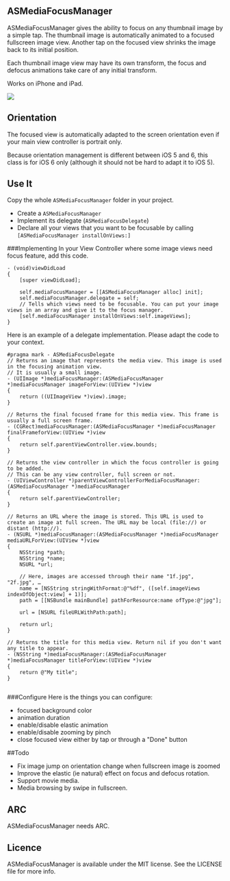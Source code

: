 ## ASMediaFocusManager
ASMediaFocusManager gives the ability to focus on any thumbnail image by a simple tap. The thumbnail image is automatically animated to a focused fullscreen image view. Another tap on the focused view shrinks the image back to its initial position.

Each thumbnail image view may have its own transform, the focus and defocus animations take care of any initial transform.

Works on iPhone and iPad.

![](https://github.com/autresphere/ASMediaFocusManager/raw/master/Screenshots/video.gif) 

## Orientation
The focused view is automatically adapted to the screen orientation even if your main view controller is portrait only.

Because orientation management is different between iOS 5 and 6, this class is for iOS 6 only (although it should not be hard to adapt it to iOS 5).
## Use It
Copy the whole `ASMediaFocusManager` folder in your project.

* Create a `ASMediaFocusManager`
* Implement its delegate (`ASMediaFocusDelegate`)
* Declare all your views that you want to be focusable by calling `[ASMediaFocusManager installOnViews:]`

###Implementing
In your View Controller where some image views need focus feature, add this code.

```objc
- (void)viewDidLoad
{
    [super viewDidLoad];
    
    self.mediaFocusManager = [[ASMediaFocusManager alloc] init];
    self.mediaFocusManager.delegate = self;
    // Tells which views need to be focusable. You can put your image views in an array and give it to the focus manager.
    [self.mediaFocusManager installOnViews:self.imageViews];
}
```

Here is an example of a delegate implementation. Please adapt the code to your context.
```objc
#pragma mark - ASMediaFocusDelegate
// Returns an image that represents the media view. This image is used in the focusing animation view.
// It is usually a small image.
- (UIImage *)mediaFocusManager:(ASMediaFocusManager *)mediaFocusManager imageForView:(UIView *)view
{
    return ((UIImageView *)view).image;
}

// Returns the final focused frame for this media view. This frame is usually a full screen frame.
- (CGRect)mediaFocusManager:(ASMediaFocusManager *)mediaFocusManager finalFrameforView:(UIView *)view
{
    return self.parentViewController.view.bounds;
}

// Returns the view controller in which the focus controller is going to be added.
// This can be any view controller, full screen or not.
- (UIViewController *)parentViewControllerForMediaFocusManager:(ASMediaFocusManager *)mediaFocusManager
{
    return self.parentViewController;
}

// Returns an URL where the image is stored. This URL is used to create an image at full screen. The URL may be local (file://) or distant (http://).
- (NSURL *)mediaFocusManager:(ASMediaFocusManager *)mediaFocusManager mediaURLForView:(UIView *)view
{
    NSString *path;
    NSString *name;
    NSURL *url;
    
    // Here, images are accessed through their name "1f.jpg", "2f.jpg", …
    name = [NSString stringWithFormat:@"%df", ([self.imageViews indexOfObject:view] + 1)];
    path = [[NSBundle mainBundle] pathForResource:name ofType:@"jpg"];
    
    url = [NSURL fileURLWithPath:path];
    
    return url;
}

// Returns the title for this media view. Return nil if you don't want any title to appear.
- (NSString *)mediaFocusManager:(ASMediaFocusManager *)mediaFocusManager titleForView:(UIView *)view
{
	return @"My title";
}


```

###Configure
Here is the things you can configure:

* focused background color 
* animation duration
* enable/disable elastic animation
* enable/disable zooming by pinch
* close focused view either by tap or through a "Done" button

##Todo
* Fix image jump on orientation change when fullscreen image is zoomed
* Improve the elastic (ie natural) effect on focus and defocus rotation.
* Support movie media.
* Media browsing by swipe in fullscreen.

## ARC
ASMediaFocusManager needs ARC.

## Licence
ASMediaFocusManager is available under the MIT license. See the LICENSE file for more info.


